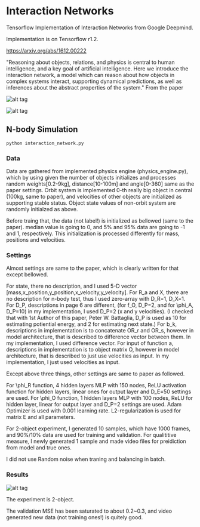 Interaction Networks
====================

Tensorflow Implementation of Interaction Networks from Google Deepmind.

Implementation is on Tensorflow r1.2.

https://arxiv.org/abs/1612.00222

"Reasoning about objects, relations, and physics is central to human intelligence, and
a key goal of artificial intelligence. Here we introduce the interaction network, a
model which can reason about how objects in complex systems interact, supporting
dynamical predictions, as well as inferences about the abstract properties of the
system."
From the paper

![alt tag](https://github.com/jaesik817/Interaction-networks_tensorflow/blob/master/figures/interaction_net.PNG)

![alt tag](https://github.com/jaesik817/Interaction-networks_tensorflow/blob/master/figures/interaction_net_2.PNG)

N-body Simulation
--------------------

`
python interaction_network.py
`

### Data
Data are gathered from implemented physics engine (physics_engine.py), which by using given the number of objects initializes and processes random weights[0.2-9kg], distance[10-100m] and angle[0-360] same as the paper settings.
Orbit system is implemented 0-th really big object in central (100kg, same to paper), and velocities of other objects are initialized as supporting stable status.
Object state values of non-orbit system are randomly initialzed as above.

Before traing that, the data (not label!) is initialized as bellowed (same to the paper).
median value is going to 0, and 5% and 95% data are going to -1 and 1, respectively.
This initialization is processed differently for mass, positions and velocities.

### Settings
Almost settings are same to the paper, which is clearly written for that except bellowed. 

For state, there no description, and I used 5-D vector [mass,x_position,y_position,x_velocity,y_velocity].
For R_a and X, there are no description for n-body test, thus I used zero-array with D_R=1, D_X=1.
For D_P, descriptions in page 6 are different, (for f_O, D_P=2, and for \phi_A, D_P=10) in my implementation, I used D_P=2 (x and y velocities).
(I checked that with 1st Author of this paper, Peter W. Battaglia, D_P is used as 10 for estimating potiential energy, and 2 for estimating next state.)
For b_k, descriptions in implementation is to concatenate OR_r and OR_s, however in model architecture, that is described to difference vector between them. In my implementation, I used difference vector.
For input of function a, descriptions in implementation is to object matrix O, however in model architecture, that is described to just use velocities as input. In my implementation, I just used velocities as input.

Except above three things, other settings are same to paper as followed.

For \phi_R function, 4 hidden layers MLP with 150 nodes, ReLU activation function for hidden layers, linear ones for output layer and D_E=50 settings are used.
For \phi_O function, 1 hidden layers MLP with 100 nodes, ReLU for hidden layer, linear for output layer and D_P=2 settings are used.
Adam Optimizer is used with 0.001 learning rate.
L2-regularization is used for matrix E and all parameters.

For 2-object experiment, I generated 10 samples, which have 1000 frames, and 90%/10% data are used for training and validation. For qualititive measure, I newly generated 1 sample and made video files for preidiction from model and true ones.

I did not use Random noise when traning and balancing in batch.

### Results

![alt tag](https://github.com/jaesik817/Interaction-networks_tensorflow/blob/master/figures/gravity_object_2.PNG)

The experiment is 2-object.

The validation MSE has been saturated to about 0.2~0.3, and video generated new data (not training ones!) is quitely good.
